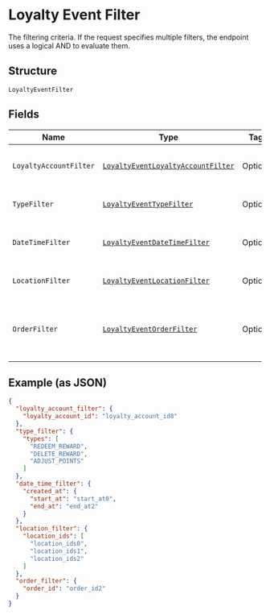 
# Loyalty Event Filter

The filtering criteria. If the request specifies multiple filters,
the endpoint uses a logical AND to evaluate them.

## Structure

`LoyaltyEventFilter`

## Fields

| Name | Type | Tags | Description | Getter |
|  --- | --- | --- | --- | --- |
| `LoyaltyAccountFilter` | [`LoyaltyEventLoyaltyAccountFilter`](../../doc/models/loyalty-event-loyalty-account-filter.md) | Optional | Filter events by loyalty account. | LoyaltyEventLoyaltyAccountFilter getLoyaltyAccountFilter() |
| `TypeFilter` | [`LoyaltyEventTypeFilter`](../../doc/models/loyalty-event-type-filter.md) | Optional | Filter events by event type. | LoyaltyEventTypeFilter getTypeFilter() |
| `DateTimeFilter` | [`LoyaltyEventDateTimeFilter`](../../doc/models/loyalty-event-date-time-filter.md) | Optional | Filter events by date time range. | LoyaltyEventDateTimeFilter getDateTimeFilter() |
| `LocationFilter` | [`LoyaltyEventLocationFilter`](../../doc/models/loyalty-event-location-filter.md) | Optional | Filter events by location. | LoyaltyEventLocationFilter getLocationFilter() |
| `OrderFilter` | [`LoyaltyEventOrderFilter`](../../doc/models/loyalty-event-order-filter.md) | Optional | Filter events by the order associated with the event. | LoyaltyEventOrderFilter getOrderFilter() |

## Example (as JSON)

```json
{
  "loyalty_account_filter": {
    "loyalty_account_id": "loyalty_account_id8"
  },
  "type_filter": {
    "types": [
      "REDEEM_REWARD",
      "DELETE_REWARD",
      "ADJUST_POINTS"
    ]
  },
  "date_time_filter": {
    "created_at": {
      "start_at": "start_at0",
      "end_at": "end_at2"
    }
  },
  "location_filter": {
    "location_ids": [
      "location_ids0",
      "location_ids1",
      "location_ids2"
    ]
  },
  "order_filter": {
    "order_id": "order_id2"
  }
}
```

